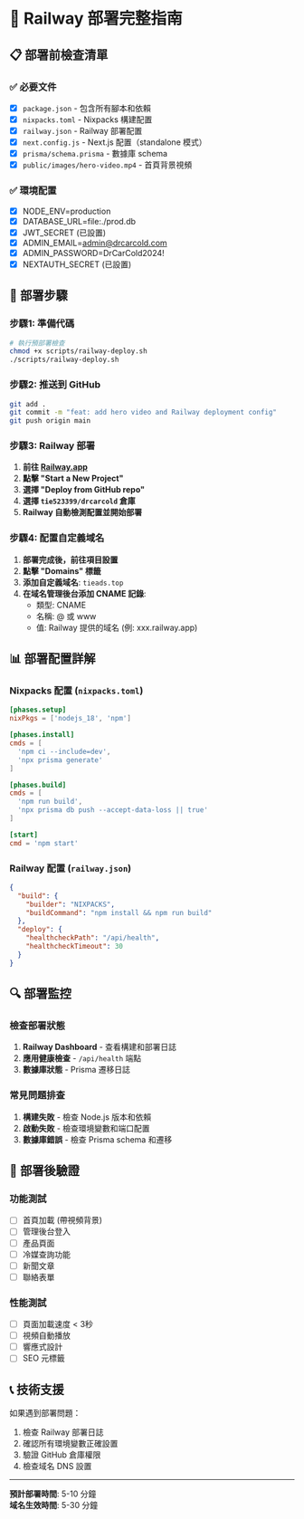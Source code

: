 # 🚂 Railway 部署完整指南

## 📋 部署前檢查清單

### ✅ 必要文件
- [x] `package.json` - 包含所有腳本和依賴
- [x] `nixpacks.toml` - Nixpacks 構建配置
- [x] `railway.json` - Railway 部署配置
- [x] `next.config.js` - Next.js 配置（standalone 模式）
- [x] `prisma/schema.prisma` - 數據庫 schema
- [x] `public/images/hero-video.mp4` - 首頁背景視頻

### ✅ 環境配置
- [x] NODE_ENV=production
- [x] DATABASE_URL=file:./prod.db
- [x] JWT_SECRET (已設置)
- [x] ADMIN_EMAIL=admin@drcarcold.com
- [x] ADMIN_PASSWORD=DrCarCold2024!
- [x] NEXTAUTH_SECRET (已設置)

## 🚀 部署步驟

### 步驟1: 準備代碼
```bash
# 執行預部署檢查
chmod +x scripts/railway-deploy.sh
./scripts/railway-deploy.sh
```

### 步驟2: 推送到 GitHub
```bash
git add .
git commit -m "feat: add hero video and Railway deployment config"
git push origin main
```

### 步驟3: Railway 部署
1. **前往 [Railway.app](https://railway.app)**
2. **點擊 "Start a New Project"**
3. **選擇 "Deploy from GitHub repo"**
4. **選擇 `tie523399/drcarcold` 倉庫**
5. **Railway 自動檢測配置並開始部署**

### 步驟4: 配置自定義域名
1. **部署完成後，前往項目設置**
2. **點擊 "Domains" 標籤**
3. **添加自定義域名**: `tieads.top`
4. **在域名管理後台添加 CNAME 記錄**:
   - 類型: CNAME
   - 名稱: @ 或 www
   - 值: Railway 提供的域名 (例: xxx.railway.app)

## 📊 部署配置詳解

### Nixpacks 配置 (`nixpacks.toml`)
```toml
[phases.setup]
nixPkgs = ['nodejs_18', 'npm']

[phases.install]
cmds = [
  'npm ci --include=dev',
  'npx prisma generate'
]

[phases.build]
cmds = [
  'npm run build',
  'npx prisma db push --accept-data-loss || true'
]

[start]
cmd = 'npm start'
```

### Railway 配置 (`railway.json`)
```json
{
  "build": {
    "builder": "NIXPACKS",
    "buildCommand": "npm install && npm run build"
  },
  "deploy": {
    "healthcheckPath": "/api/health",
    "healthcheckTimeout": 30
  }
}
```

## 🔍 部署監控

### 檢查部署狀態
1. **Railway Dashboard** - 查看構建和部署日誌
2. **應用健康檢查** - `/api/health` 端點
3. **數據庫狀態** - Prisma 遷移日誌

### 常見問題排查
1. **構建失敗** - 檢查 Node.js 版本和依賴
2. **啟動失敗** - 檢查環境變數和端口配置
3. **數據庫錯誤** - 檢查 Prisma schema 和遷移

## 🎯 部署後驗證

### 功能測試
- [ ] 首頁加載 (帶視頻背景)
- [ ] 管理後台登入
- [ ] 產品頁面
- [ ] 冷媒查詢功能
- [ ] 新聞文章
- [ ] 聯絡表單

### 性能測試
- [ ] 頁面加載速度 < 3秒
- [ ] 視頻自動播放
- [ ] 響應式設計
- [ ] SEO 元標籤

## 📞 技術支援

如果遇到部署問題：
1. 檢查 Railway 部署日誌
2. 確認所有環境變數正確設置
3. 驗證 GitHub 倉庫權限
4. 檢查域名 DNS 設置

---

**預計部署時間**: 5-10 分鐘  
**域名生效時間**: 5-30 分鐘 